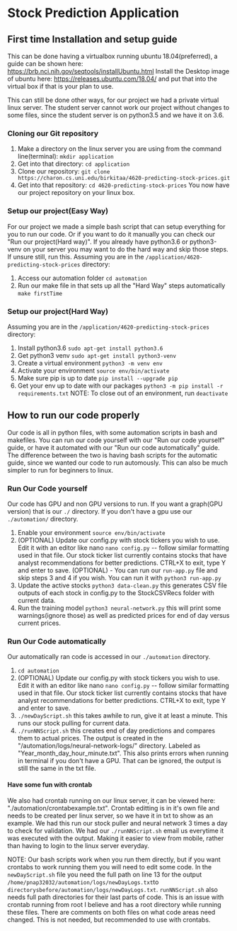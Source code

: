 # Stock Prediction Application

## First time Installation and setup guide
This can be done having a virtualbox running ubuntu 18.04(preferred), a guide can be shown here:
https://brb.nci.nih.gov/seqtools/installUbuntu.html
Install the Desktop image of ubuntu here: https://releases.ubuntu.com/18.04/ and put that into the virtual box if that is your plan to use.

This can still be done other ways, for our project we had a private virtual linux server. The student server cannot work our project without changes to some files, since the student server is on python3.5 and we have it on 3.6.

### Cloning our Git repository
1. Make a directory on the linux server you are using from the command line(terminal): `mkdir application`
2. Get into that directory: `cd application`
3. Clone our repository: `git clone https://charon.cs.uni.edu/birkitaa/4620-predicting-stock-prices.git`
4. Get into that repository: `cd 4620-predicting-stock-prices`
You now have our project repository on your linux box.

### Setup our project(Easy Way)
For our project we made a simple bash script that can setup everything for you to run our code. Or if you want to do it manually you can check our "Run our project(Hard way)". If you already have python3.6 or python3-venv on your server you may want to do the hard way and skip those steps. If unsure still, run this.
Assuming you are in the `/application/4620-predicting-stock-prices` directory:
1. Access our automation folder `cd automation`
2. Run our make file in that sets up all the "Hard Way" steps automatically `make firstTime`

### Setup our project(Hard Way)
Assuming you are in the `/application/4620-predicting-stock-prices` directory:
1. Install python3.6 `sudo apt-get install python3.6`
2. Get python3 venv `sudo apt-get install python3-venv` 
3. Create a virtual environment `python3 -m venv env`
4. Activate your environment `source env/bin/activate`
5. Make sure pip is up to date `pip install --upgrade pip`
6. Get your env up to date with our packages `python3 -m pip install -r requirements.txt`
NOTE: To close out of an environment, run `deactivate`


## How to run our code properly
Our code is all in python files, with some automation scripts in bash and makefiles. You can run our code yourself with our "Run our code yourself" guide, or have it automated with our "Run our code automatically" guide. The difference between the two is having bash scripts for the automatic guide, since we wanted our code to run automously. This can also be much simpler to run for beginners to linux.

### Run Our Code yourself
Our code has GPU and non GPU versions to run. If you want a graph(GPU version) that is our `./` directory. If you don't have a gpu use our `./automation/` directory.
1. Enable your environment `source env/bin/activate`
2. (OPTIONAL) Update our config.py with stock tickers you wish to use. Edit it with an editor like nano 
   `nano config.py` -- follow similar formatting used in that file. Our stock ticker list currently contains stocks
   that have analyst recommendations for better predictions. CTRL+X to exit, type Y and enter to save.
(OPTIONAL) - You can run our `run-app.py` file and skip steps 3 and 4 if you wish. You can run it with `python3 run-app.py`
3. Update the active stocks `python3 data-clean.py` this generates CSV file outputs of each stock in config.py to 
   the StockCSVRecs folder with current data.
4. Run the training model `python3 neural-network.py` this will print some warnings(ignore those) as well as
   predicted prices for end of day versus current prices.

### Run Our Code automatically
Our automatically ran code is accessed in our `./automation` directory.
1. `cd automation`
2. (OPTIONAL) Update our config.py with stock tickers you wish to use. Edit it with an editor like nano 
   `nano config.py` -- follow similar formatting used in that file. Our stock ticker list currently contains stocks
   that have analyst recommendations for better predictions. CTRL+X to exit, type Y and enter to save.
3. `./newDayScript.sh` this takes awhile to run, give it at least a minute. This runs our stock pulling for current
   data.
4. `./runNNScript.sh` this creates end of day predictions and compares them to actual prices. The output is created in the "/automation/logs/neural-network-logs/" directory. Labeled as "Year_month_day_hour_minute.txt". This also prints errors when running in terminal if you don't have a GPU. That can be ignored, the output is still the same in the txt file.

#### Have some fun with crontab
We also had crontab running on our linux server, it can be viewed here: "./automation/crontabexample.txt". Crontab editting is in it's own file and needs to be created per linux server, so we have it in txt to show as an example. We had this run our stock puller and neural network 3 times a day to check for validation. We had our `./runNNScript.sh` email us everytime it was executed with the output. Making it easier to view from mobile, rather than having to login to the linux server everyday.

NOTE: Our bash scripts work when you run them directly, but if you want crontabs to work running them you will need to edit some code. In the `newDayScript.sh` file you need the full path on line 13 for the output `/home/pnap32032/automation/logs/newDayLogs.txt`to `directorysbefore/automation/logs/newDayLogs.txt`. `runNNScript.sh` also needs full path directories for their last parts of code. This is an issue with crontab running from root I believe and has a root directory while running these files. There are comments on both files on what code areas need changed. This is not needed, but recommended to use with crontabs.
